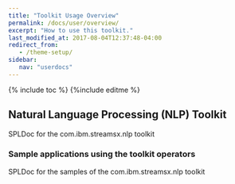 ```yaml
---
title: "Toolkit Usage Overview"
permalink: /docs/user/overview/
excerpt: "How to use this toolkit."
last_modified_at: 2017-08-04T12:37:48-04:00
redirect_from:
   - /theme-setup/
sidebar:
   nav: "userdocs"
---
```

{% include toc %}
{%include editme %}


## Natural Language Processing (NLP) Toolkit

SPLDoc for the com.ibm.streamsx.nlp toolkit

### Sample applications using the toolkit operators

SPLDoc for the samples of the com.ibm.streamsx.nlp toolkit
